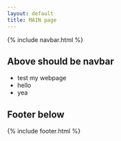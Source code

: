 ```yaml
---
layout: default
title: MAIN page
---
```

{% include navbar.html %}
## Above should be navbar

- test my webpage
- hello
- yea


## Footer below
{% include footer.html %}
